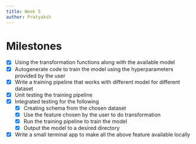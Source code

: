 ```yaml
---
title: Week 5
author: Pratyaksh
---
```

# Milestones
- [x] Using the transformation functions along with the available model
- [x] Autogenerate code to train the model using the hyperparameters provided by the user
- [x] Write a training pipeline that works with different model for different dataset
- [x] Unit testing the training pipeline
- [x] Integrated testing for the following
	- [x] Creating schema from the chosen dataset
	- [x] Use the feature chosen by the user to do transformation
	- [x] Run the training pipeline to train the model
	- [x] Output the model to a desired directory
- [x] Write a small terminal app to make all the above feature available locally
